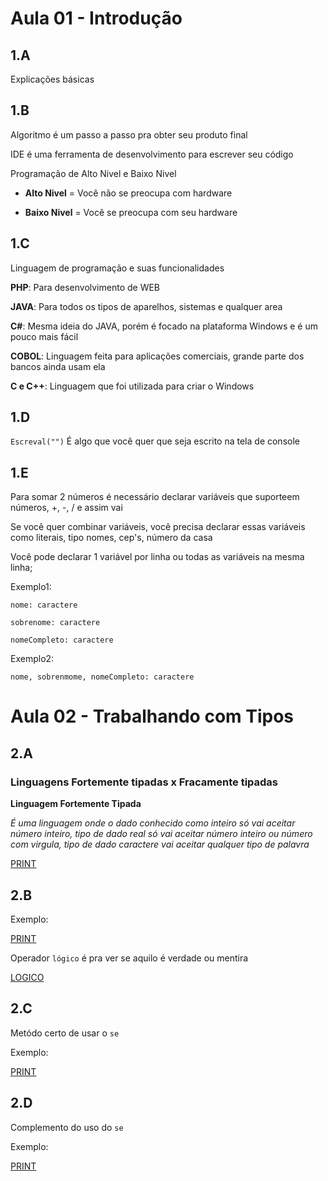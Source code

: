 # Aula 01 - Introdução

## 1.A

Explicações básicas

## 1.B

Algoritmo é um passo a passo pra obter seu produto final

IDE é uma ferramenta de desenvolvimento para escrever seu código

Programação de Alto Nivel e Baixo Nivel

- **Alto Nivel** = Você não se preocupa com hardware

- **Baixo Nivel** = Você se preocupa com seu hardware

## 1.C

Linguagem de programação e suas funcionalidades

**PHP**: Para desenvolvimento de WEB

**JAVA**: Para todos os tipos de aparelhos, sistemas e qualquer area 

**C#**: Mesma ideia do JAVA, porém é focado na plataforma Windows e é um pouco mais fácil

**COBOL**: Linguagem feita para aplicações comerciais, grande parte dos bancos ainda usam ela

**C e C++**: Linguagem que foi utilizada para criar o Windows

## 1.D

``Escreval("")`` É algo que você quer que seja escrito na tela de console

## 1.E

Para somar 2 números é necessário declarar variáveis que suporteem números, +, -, / e assim vai

Se você quer combinar variáveis, você precisa declarar essas variáveis como literais, tipo nomes, cep's, número da casa

Você pode declarar 1 variável por linha ou todas as variáveis na mesma linha;

Exemplo1:

  ``nome: caractere``

  ``sobrenome: caractere``

  ``nomeCompleto: caractere``

Exemplo2:

  ``nome, sobrenmome, nomeCompleto: caractere``

# Aula 02 - Trabalhando com Tipos

## 2.A

### Linguagens Fortemente tipadas x Fracamente tipadas

**Linguagem Fortemente Tipada** 

_É uma linguagem onde o dado conhecido como inteiro só vai aceitar número inteiro, tipo de dado real só vai aceitar número inteiro ou número com virgula, tipo de dado caractere vai aceitar qualquer tipo de palavra_

[PRINT](./imagens/Screenshot_88.png)

## 2.B

Exemplo:

[PRINT](./imagens/Screenshot_89.png)

Operador ``lógico`` é pra ver se aquilo é verdade ou mentira

[LOGICO](./imagens/Screenshot_90.png)

## 2.C

Metódo certo de usar o ``se``

Exemplo:

[PRINT](./imagens/Screenshot_91.png)

## 2.D

Complemento do uso do ``se``

Exemplo:

[PRINT](./imagens/Screenshot_92.png)